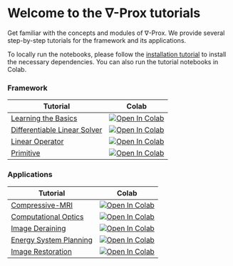 # Welcome to the $\nabla$-Prox tutorials

Get familiar with the concepts and modules of $\nabla$-Prox. We provide several step-by-step tutorials for the framework and its applications.

To locally run the notebooks, please follow the [installation tutorial](https://deltaprox.readthedocs.io/started/install) to install the necessary dependencies. You can also run the tutorial notebooks in Colab.

### Framework

| Tutorial | Colab |
| -- | -- |
| [Learning the Basics](learn_the_basic.ipynb)   | [![Open In Colab](https://colab.research.google.com/assets/colab-badge.svg)](https://colab.research.google.com/github/princeton-computational-imaging/Delta-Prox/blob/main/notebooks/learn_the_basic.ipynb)|
| [Differentiable Linear Solver](differentiable_linear_solver.ipynb)   | [![Open In Colab](https://colab.research.google.com/assets/colab-badge.svg)](https://colab.research.google.com/github/princeton-computational-imaging/Delta-Prox/blob/main/notebooks/differentiable_linear_solver.ipynb)|
| [Linear Operator](linear_operator.ipynb)   | [![Open In Colab](https://colab.research.google.com/assets/colab-badge.svg)](https://colab.research.google.com/github/princeton-computational-imaging/Delta-Prox/blob/main/notebooks/linear_operator.ipynb)|
| [Primitive](primitive.ipynb)   | [![Open In Colab](https://colab.research.google.com/assets/colab-badge.svg)](https://colab.research.google.com/github/princeton-computational-imaging/Delta-Prox/blob/main/notebooks/primitive.ipynb)|



### Applications

| Tutorial | Colab |
| -- | -- |
| [Compressive-MRI](csmri.ipynb) | [![Open In Colab](https://colab.research.google.com/assets/colab-badge.svg)](https://colab.research.google.com/github/princeton-computational-imaging/Delta-Prox/blob/main/notebooks/csmri.ipynb) |
| [Computational Optics ](computational_optics.ipynb) | [![Open In Colab](https://colab.research.google.com/assets/colab-badge.svg)](https://colab.research.google.com/github/princeton-computational-imaging/Delta-Prox/blob/main/notebooks/computational_optics.ipynb) |
| [Image Deraining](deraining.ipynb) | [![Open In Colab](https://colab.research.google.com/assets/colab-badge.svg)](https://colab.research.google.com/github/princeton-computational-imaging/Delta-Prox/blob/main/notebooks/deraining.ipynb) |
| [Energy System Planning](energy_system_planning.ipynb) | [![Open In Colab](https://colab.research.google.com/assets/colab-badge.svg)](https://colab.research.google.com/github/princeton-computational-imaging/Delta-Prox/blob/main/notebooks/energy_system_planning.ipynb) |
| [Image Restoration](image_restoration.ipynb) | [![Open In Colab](https://colab.research.google.com/assets/colab-badge.svg)](https://colab.research.google.com/github/princeton-computational-imaging/Delta-Prox/blob/main/notebooks/image_restoration.ipynb) |